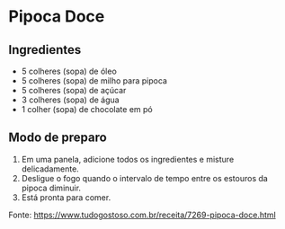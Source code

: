 # Pipoca Doce
## **Ingredientes**
* 5 colheres (sopa) de óleo
* 5 colheres (sopa) de milho para pipoca
* 5 colheres (sopa) de açúcar
* 3 colheres (sopa) de água
* 1 colher (sopa) de chocolate em pó

## **Modo de preparo**
1. Em uma panela, adicione todos os ingredientes e misture delicadamente.
2. Desligue o fogo quando o intervalo de tempo entre os estouros da pipoca diminuir.
3. Está pronta para comer.

Fonte: <https://www.tudogostoso.com.br/receita/7269-pipoca-doce.html>

